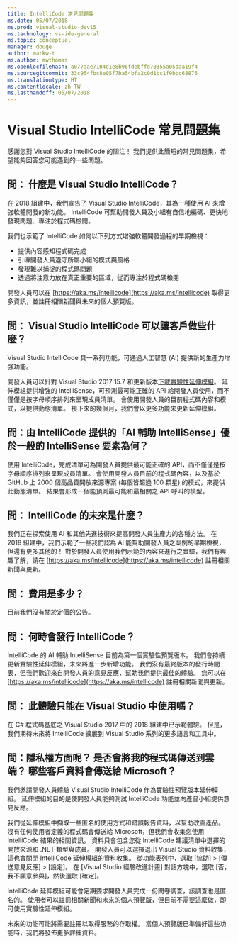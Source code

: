 ```yaml
---
title: IntelliCode 常見問題集
ms.date: 05/07/2018
ms.prod: visual-studio-dev15
ms.technology: vs-ide-general
ms.topic: conceptual
manager: douge
author: markw-t
ms.author: mwthomas
ms.openlocfilehash: a077aae7104d1e8b96fdebffd70355a05daa19f4
ms.sourcegitcommit: 33c954fbc8e05f7ba54bfa2c0d1bc1f9bbc68876
ms.translationtype: HT
ms.contentlocale: zh-TW
ms.lasthandoff: 05/07/2018
---
```

# Visual Studio IntelliCode 常見問題集

感謝您對 Visual Studio IntelliCode 的關注！ 我們提供此簡短的常見問題集，希望能夠回答您可能遇到的一些問題。

## 問： 什麼是 Visual Studio IntelliCode？

在 2018 組建中，我們宣告了 Visual Studio IntelliCode，其為一種使用 AI 來增強軟體開發的新功能。 IntelliCode 可幫助開發人員及小組有自信地編碼、更快地發現問題、專注於程式碼檢閱。

我們也示範了 IntelliCode 如何以下列方式增強軟體開發過程的早期檢視：

- 提供內容感知程式碼完成
- 引導開發人員遵守所屬小組的模式與風格
- 發現難以捕捉的程式碼問題
- 透過將注意力放在真正重要的區域，從而專注於程式碼檢閱

開發人員可以在 [https://aka.ms/intellicode](https://aka.ms/intellicode) 取得更多資訊，並註冊相關新聞與未來的個人預覽版。

## 問： Visual Studio IntelliCode 可以讓客戶做些什麼？

Visual Studio IntelliCode 具一系列功能，可通過人工智慧 (AI) 提供新的生產力增強功能。

開發人員可以針對 Visual Studio 2017 15.7 和更新版本[下載實驗性延伸模組](https://go.microsoft.com/fwlink/?linkid=872707)。 延伸模組提供增強的 IntelliSense，可預測最可能正確的 API 給開發人員使用，而不僅僅是按字母順序排列來呈現成員清單。 會使用開發人員的目前程式碼內容和模式，以提供動態清單。 接下來的幾個月，我們會以更多功能來更新延伸模組。

## 問：由 IntelliCode 提供的「AI 輔助 IntelliSense」優於一般的 IntelliSense 要素為何？

使用 IntelliCode，完成清單可為開發人員提供最可能正確的 API，而不僅僅是按字母順序排列來呈現成員清單。 會使用開發人員目前的程式碼內容，以及基於 GitHub 上 2000 個高品質開放來源專案 (每個皆超過 100 顆星) 的模式，來提供此動態清單。 結果會形成一個能預測最可能和最相關之 API 呼叫的模型。

## 問： IntelliCode 的未來是什麼？

我們正在探索使用 AI 和其他先進技術來提高開發人員生產力的各種方法。 在 2018 組建中，我們示範了一些我們認為 AI 能幫助開發人員之案例的早期檢視，但還有更多其他的！ 對於開發人員使用我們示範的內容來進行之實驗，我們有興趣了解，請在 [https://aka.ms/intellicode](https://aka.ms/intellicode) 註冊相關新聞與更新。

## 問： 費用是多少？

目前我們沒有關於定價的公告。

## 問： 何時會發行 IntelliCode？

IntelliCode 的 AI 輔助 IntelliSense 目前為第一個實驗性預覽版本。 我們會持續更新實驗性延伸模組，未來將進一步新增功能。 我們沒有最終版本的發行時間表，但我們歡迎來自開發人員的意見反應，幫助我們提供最佳的體驗。 您可以在 [https://aka.ms/intellicode](https://aka.ms/intellicode) 註冊相關新聞與更新。

## 問： 此體驗只能在 Visual Studio 中使用嗎？

在 C# 程式碼基底之 Visual Studio 2017 中的 2018 組建中已示範體驗。 但是，我們期待未來將 IntelliCode 擴展到 Visual Studio 系列的更多語言和工具中。

## 問：隱私權方面呢？ 是否會將我的程式碼傳送到雲端？ 哪些客戶資料會傳送給 Microsoft？

我們邀請開發人員體驗 Visual Studio IntelliCode 作為實驗性預覽版本延伸模組。 延伸模組的目的是使開發人員能夠測試 IntelliCode 功能並向產品小組提供意見反應。

我們從延伸模組中擷取一些匿名的使用方式和錯誤報告資料，以幫助改善產品。 沒有任何使用者定義的程式碼會傳送給 Microsoft，但我們會收集您使用 IntelliCode 結果的相關資訊。 資料只會包含您從 IntelliCode 建議清單中選擇的開放來源和 .NET 類型與成員。 開發人員可以選擇退出 Visual Studio 資料收集，這也會關閉 IntelliCode 延伸模組的資料收集。 從功能表列中，選取 [協助] > [傳送意見反應] > [設定]。 在 [Visual Studio 經驗改進計畫] 對話方塊中，選取 [否，我不願意參與]，然後選取 [確定]。

IntelliCode 延伸模組可能會定期要求開發人員完成一份問卷調查，該調查也是匿名的。 使用者可以註冊相關新聞和未來的個人預覽版，但目前不需要這麼做，即可使用實驗性延伸模組。

未來的功能可能將需要註冊以取得服務的存取權。 當個人預覽版已準備好這些功能時，我們將發佈更多詳細資料。